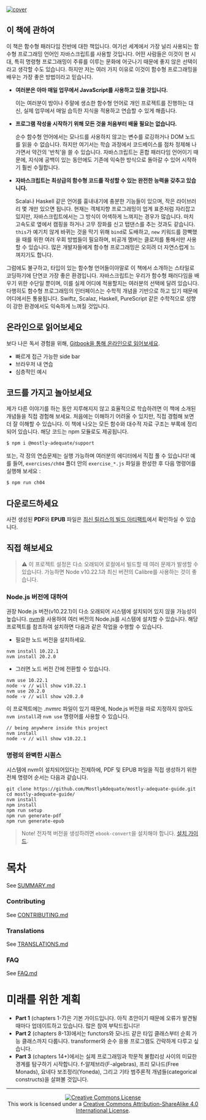 [![cover](images/cover.png)](SUMMARY.md)

## 이 책에 관하여

이 책은 함수형 패러다임 전반에 대한 책입니다. 여기선 세계에서 가장 널리 사용되는 함수형 프로그래밍 언어인 자바스크립트를 사용할 것입니다. 어떤 사람들은 이것이 현 시대, 특히 명령형 프로그래밍이 주류를 이루는 문화에 어긋나기 때문에 좋지 않은 선택이라고 생각할 수도 있습니다. 하지만 저는 여러 가지 이유로 이것이 함수형 프로그래밍을 배우는 가장 좋은 방법이라고 믿습니다.

- **여러분은 아마 매일 업무에서 JavaScript를 사용하고 있을 것입니다.**

  이는 여러분이 밤이나 주말에 생소한 함수형 언어로 개인 프로젝트를 진행하는 대신, 실제 업무에서 매일 습득한 지식을 적용하고 연습할 수 있게 해줍니다.

- **프로그램 작성을 시작하기 위해 모든 것을 처음부터 배울 필요는 없습니다.**

  순수 함수형 언어에서는 모나드를 사용하지 않고는 변수를 로깅하거나 DOM 노드를 읽을 수 없습니다. 하지만 여기서는 학습 과정에서 코드베이스를 점차 정제해 나가면서 약간의 '반칙'을 쓸 수 있습니다. 자바스크립트는 혼합 패러다임 언어이기 때문에, 지식에 공백이 있는 동안에도 기존에 익숙한 방식으로 돌아갈 수 있어 시작하기 훨씬 수월합니다.

- **자바스크립트는 최상급의 함수형 코드를 작성할 수 있는 완전한 능력을 갖추고 있습니다.**

  Scala나 Haskell 같은 언어를 흉내내기에 충분한 기능들이 있으며, 작은 라이브러리 몇 개만 있으면 됩니다. 현재는 객체지향 프로그래밍이 업계 표준처럼 자리잡고 있지만, 자바스크립트에서는 그 방식이 어색하게 느껴지는 경우가 많습니다. 마치 고속도로 옆에서 캠핑을 하거나 고무 장화를 신고 탭댄스를 추는 것과도 같습니다. `this`가 예기치 않게 바뀌는 것을 막기 위해 `bind`로 도배하고, `new` 키워드를 깜빡했을 때를 위한 여러 우회 방법들이 필요하며, 비공개 멤버는 클로저를 통해서만 사용할 수 있습니다. 많은 개발자들에게 함수형 프로그래밍은 오히려 더 자연스럽게 느껴지기도 합니다.

그럼에도 불구하고, 타입이 있는 함수형 언어들이야말로 이 책에서 소개하는 스타일로 코딩하기에 단연코 가장 좋은 환경입니다. 자바스크립트는 우리가 함수형 패러다임을 배우기 위한 수단일 뿐이며, 이를 실제 어디에 적용할지는 여러분의 선택에 달려 있습니다. 다행히도 함수형 프로그래밍의 인터페이스는 수학적 개념을 기반으로 하고 있기 때문에 어디에서든 통용됩니다. Swiftz, Scalaz, Haskell, PureScript 같은 수학적으로 성향이 강한 환경에서도 익숙하게 느껴질 것입니다.

## 온라인으로 읽어보세요

보다 나은 독서 경험을 위해, [Gitbook을 통해 온라인으로 읽어보세요](https://mostly-adequate.gitbooks.io/mostly-adequate-guide/).

- 빠르게 접근 가능한 side bar
- 브라우저 내 연습
- 심층적인 예시

## 코드를 가지고 놀아보세요

제가 다른 이야기를 하는 동안 지루해지지 않고 효율적으로 학습하려면 이 책에 소개된 개념들을 직접 경험해 보세요. 처음에는 이해하기 어려울 수 있지만, 직접 경험해 보면 더 잘 이해할 수 있습니다. 이 책에 나오는 모든 함수와 대수적 자료 구조는 부록에 정리되어 있습니다. 해당 코드는 npm 모듈로도 제공됩니다.

```bash
$ npm i @mostly-adequate/support
```

또는, 각 장의 연습문제는 실행 가능하며 여러분의 에디터에서 직접 풀 수 있습니다! 예를 들어, `exercises/ch04` 폴더 안의 `exercise_*.js` 파일을 완성한 후 다음 명령어를 실행해 보세요 :

```bash
$ npm run ch04
```

## 다운로드하세요

사전 생성된 **PDF**와 **EPUB** 파일은 [최신 릴리스의 빌드 아티팩트](https://github.com/MostlyAdequate/mostly-adequate-guide/releases/latest)에서 확인하실 수 있습니다.

## 직접 해보세요

> ⚠️ 이 프로젝트 설정은 다소 오래되어 로컬에서 빌드할 때 여러 문제가 발생할 수 있습니다. 가능하면 Node v10.22.1과 최신 버전의 Calibre를 사용하는 것이 좋습니다.

### Node.js 버전에 대하여

권장 Node.js 버전(v10.22.1)이 다소 오래되어 시스템에 설치되어 있지 않을 가능성이 높습니다. [nvm](https://github.com/nvm-sh/nvm)을 사용하여 여러 버전의 Node.js를 시스템에 설치할 수 있습니다. 해당 프로젝트를 참조하여 설치하면 다음과 같은 작업을 수행할 수 있습니다.

- 필요한 노드 버전을 설치하세요.

```
nvm install 10.22.1
nvm install 20.2.0
```

- 그러면 노드 버전 간에 전환할 수 있습니다.

```
nvm use 10.22.1
node -v // will show v10.22.1
nvm use 20.2.0
node -v // will show v20.2.0
```

이 프로젝트에는 .nvmrc 파일이 있기 때문에, Node.js 버전을 따로 지정하지 않아도 `nvm install`과 `nvm use` 명령어를 사용할 수 있습니다.

```
// being anywhere inside this project
nvm install
node -v // will show v10.22.1
```

### 명령의 완벽한 시퀀스

시스템에 nvm이 설치되어있다는 전제하에, PDF 및 EPUB 파일을 직접 생성하기 위한 전체 명령어 순서는 다음과 같습니다.

```
git clone https://github.com/MostlyAdequate/mostly-adequate-guide.git
cd mostly-adequate-guide/
nvm install
npm install
npm run setup
npm run generate-pdf
npm run generate-epub
```

> Note! 전자책 버전을 생성하려면 `ebook-convert`을 설치해야 합니다. [설치 가이드](https://gitbookio.gitbooks.io/documentation/content/build/ebookconvert.html).

# 목차

See [SUMMARY.md](SUMMARY.md)

### Contributing

See [CONTRIBUTING.md](CONTRIBUTING.md)

### Translations

See [TRANSLATIONS.md](TRANSLATIONS.md)

### FAQ

See [FAQ.md](FAQ.md)

# 미래를 위한 계획

- **Part 1** (chapters 1-7)은 기본 가이드입니다. 아직 초안이기 때문에 오류가 발견될 때마다 업데이트하고 있습니다. 많은 참여 부탁드립니다!
- **Part 2** (chapters 8-13)에서는 functors와 모나드 같은 타입 클래스부터 순회 가능 클래스까지 다룹니다. transformer와 순수 응용 프로그램도 간략하게 다루고 싶습니다.
- **Part 3** (chapters 14+)에서는 실제 프로그래밍과 학문적 불합리성 사이의 미묘한 경계를 탐구하기 시작합니다. f-알제브라(F-algebras), 프리 모나드(Free Monads), 요네다 보조정리(Yoneda), 그리고 기타 범주론적 개념들(categorical constructs)을 살펴볼 것입니다.

---

<p align="center">
  <a rel="license" href="http://creativecommons.org/licenses/by-sa/4.0/">
    <img alt="Creative Commons License" style="border-width:0" src="https://i.creativecommons.org/l/by-sa/4.0/88x31.png" />
  </a>
  <br />
  This work is licensed under a <a rel="license" href="http://creativecommons.org/licenses/by-sa/4.0/">Creative Commons Attribution-ShareAlike 4.0 International License</a>.
</p>
